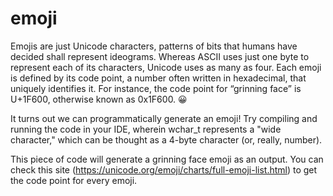 # emoji
Emojis are just Unicode characters, patterns of bits that humans have decided shall represent ideograms. Whereas ASCII uses just one byte to represent each of its characters, Unicode uses as many as four. Each emoji is defined by its code point, a number often written in hexadecimal, that uniquely identifies it. For instance, the code point for “grinning face” is U+1F600, otherwise known as 0x1F600. 😀

It turns out we can programmatically generate an emoji! Try compiling and running the code in your IDE, wherein wchar_t represents a "wide character," which can be thought as a 4-byte character (or, really, number).

This piece of code will generate a grinning face emoji as an output. You can check this site (https://unicode.org/emoji/charts/full-emoji-list.html) to get the code point for every emoji.
